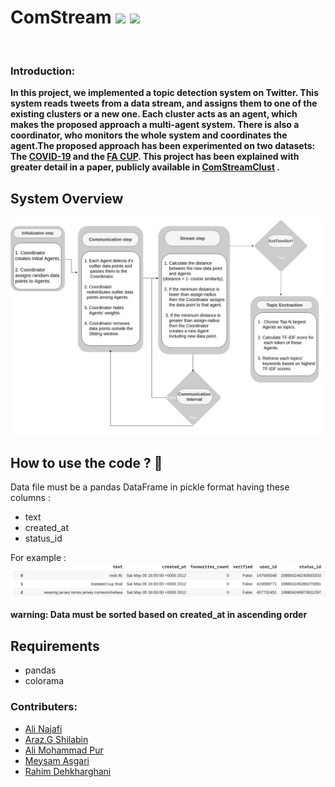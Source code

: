 # ComStream ![](https://img.shields.io/badge/Python-3-informational?style=flat&logo=<LOGO_NAME>&logoColor=white&color=2bbc8a) ![](https://img.shields.io/badge/NLP-TopicDetection-informational?style=flat&logo=data:image/svg%2bxml;base64,<BASE64_DATA>)
<br>

### Introduction:

**In this project, we implemented a topic detection system on Twitter. This system reads tweets from a data stream, and assigns them to one of the existing clusters
or a new one. Each cluster acts as an agent, which makes the proposed approach a multi-agent system. There is also a coordinator, who monitors the whole system and 
coordinates the agent.The proposed approach has been experimented on two datasets:
The [COVID-19](https://www.kaggle.com/thelonecoder/labelled-1000k-covid19-dataset) and the [FA CUP](http://socialsensor.iti.gr/results/datasets/72-twitter-tdt-dataset). This project has been explained with greater detail in 
a paper, publicly available in [ComStreamClust](https://arxiv.org/abs/2010.05349) .**

## System Overview
![logo](https://github.com/AliNajafi1998/ComStream/blob/dev-algo/ComStream.jpg)



## How to use the code ? :hugs:

Data file must be a pandas DataFrame in pickle format having these columns : 

 - text
 - created_at
 - status_id

For example : 
![example](https://github.com/AliNajafi1998/ComStream/blob/dev-algo/data-example.png)

**warning: Data must be sorted based on created_at in ascending order**

## Requirements
   - pandas
   - colorama




### Contributers:

- [Ali Najafi](https://github.com/AliNajafi1998)
- [Araz.G Shilabin](https://github.com/ArazShilabin)
- [Ali Mohammad Pur](https://github.com/alimpfard)
- [Meysam Asgari](https://github.com/MeysamAsgariC)
- [Rahim Dehkharghani](https://github.com/rdehkharghaniUB)
